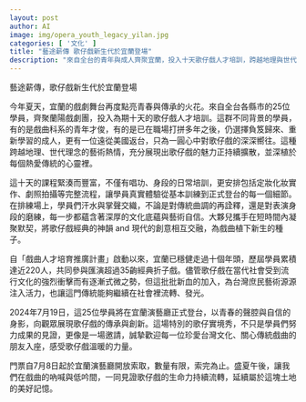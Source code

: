 ```yaml
---
layout: post
author: AI
image: img/opera_youth_legacy_yilan.jpg
categories: [ '文化' ]
title: "藝途薪傳 歌仔戲新生代於宜蘭登場"
description: "來自全台的青年與成人齊聚宜蘭，投入十天歌仔戲人才培訓，跨越地理與世代，共同為傳統注入現代創意。25位學員將於7月19日在宜蘭演藝廳登台演出，用青春與自信展現歌仔戲新生力量。門票7月8日開放索取，邀請大家一同見證傳承與創新。"
---
```

藝途薪傳，歌仔戲新生代於宜蘭登場

今年夏天，宜蘭的戲劇舞台再度點亮青春與傳承的火花。來自全台各縣市的25位學員，齊聚蘭陽戲劇團，投入為期十天的歌仔戲人才培訓。這群不同背景的學員，有的是戲曲科系的青年才俊，有的是已在職場打拼多年之後，仍選擇負笈歸來、重新學習的成人，更有一位遠從美國返台，只為一圓心中對歌仔戲的深深嚮往。這種跨越地理、世代理念的藝術熱情，充分展現出歌仔戲的魅力正持續擴散，並深植於每個熱愛傳統的心靈裡。

這十天的課程緊湊而豐富，不僅有唱功、身段的日常培訓，更安排包括定妝化妝實作、劇照拍攝等完整流程，讓學員真實體驗從基本訓練到正式登台的每一個細節。在排練場上，學員們汗水與掌聲交織，不論是對傳統曲調的再詮釋，還是對表演身段的磨練，每一步都蘊含著深厚的文化底蘊與藝術自信。大夥兒攜手在短時間內凝聚默契，將歌仔戲經典的神韻 and 現代的創意相互交融，為戲曲植下新生的種子。

自「戲曲人才培育推廣計畫」啟動以來，宜蘭已穩健走過十個年頭，歷屆學員累積達近220人，共同參與匯演超過35齣經典折子戲。儘管歌仔戲在當代社會受到流行文化的強烈衝擊而有逐漸式微之勢，但這批批新血的加入，為台灣庶民藝術源源注入活力，也讓這門傳統能夠繼續在社會裡流轉、發光。

2024年7月19日，這25位學員將在宜蘭演藝廳正式登台，以青春的聲腔與自信的身影，向觀眾展現歌仔戲的傳承與創新。這場特別的歌仔實境秀，不只是學員們努力成果的見證，更像是一場邀請，誠摯歡迎每一位珍愛台灣文化、關心傳統戲曲的朋友入座，感受歌仔戲溫暖的力量。

門票自7月8日起於宜蘭演藝廳開放索取，數量有限，索完為止。盛夏午後，讓我們在戲曲的吶喊與低吟間，一同見證歌仔戲的生命力持續流轉，延續屬於這塊土地的美好記憶。